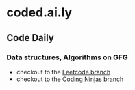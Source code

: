 # coded.ai.ly
## Code Daily
### Data structures, Algorithms on GFG

* checkout to the <a href="https://github.com/mahfuzurrahman98/coded.ai.ly/tree/Leetcode">Leetcode branch</a>
* checkout to the <a href="https://github.com/mahfuzurrahman98/coded.ai.ly/tree/Coding-Ninjas">Coding Ninjas branch</a>
